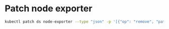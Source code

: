 # Patch node exporter

```sh
kubectl patch ds node-exporter --type "json" -p '[{"op": "remove", "path" : "/spec/template/spec/containers/0/volumeMounts/2/mountPropagation"}]'
```
